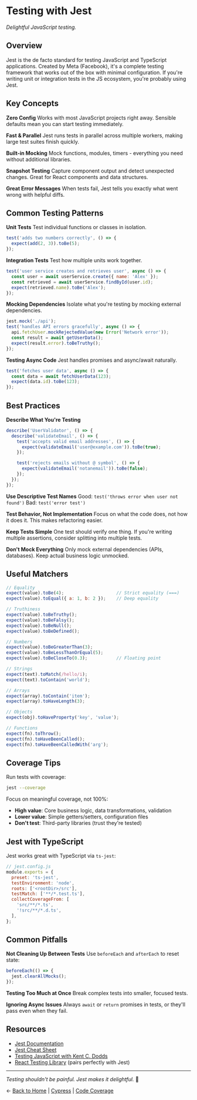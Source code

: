 # Testing with Jest

_Delightful JavaScript testing._

## Overview

Jest is the de facto standard for testing JavaScript and TypeScript applications. Created by Meta (Facebook), it's a complete testing framework that works out of the box with minimal configuration. If you're writing unit or integration tests in the JS ecosystem, you're probably using Jest.

## Key Concepts

**Zero Config**
Works with most JavaScript projects right away. Sensible defaults mean you can start testing immediately.

**Fast & Parallel**
Jest runs tests in parallel across multiple workers, making large test suites finish quickly.

**Built-in Mocking**
Mock functions, modules, timers - everything you need without additional libraries.

**Snapshot Testing**
Capture component output and detect unexpected changes. Great for React components and data structures.

**Great Error Messages**
When tests fail, Jest tells you exactly what went wrong with helpful diffs.

## Common Testing Patterns

**Unit Tests**
Test individual functions or classes in isolation.
```javascript
test('adds two numbers correctly', () => {
  expect(add(2, 3)).toBe(5);
});
```

**Integration Tests**
Test how multiple units work together.
```javascript
test('user service creates and retrieves user', async () => {
  const user = await userService.create({ name: 'Alex' });
  const retrieved = await userService.findById(user.id);
  expect(retrieved.name).toBe('Alex');
});
```

**Mocking Dependencies**
Isolate what you're testing by mocking external dependencies.
```javascript
jest.mock('./api');
test('handles API errors gracefully', async () => {
  api.fetchUser.mockRejectedValue(new Error('Network error'));
  const result = await getUserData();
  expect(result.error).toBeTruthy();
});
```

**Testing Async Code**
Jest handles promises and async/await naturally.
```javascript
test('fetches user data', async () => {
  const data = await fetchUserData(123);
  expect(data.id).toBe(123);
});
```

## Best Practices

**Describe What You're Testing**
```javascript
describe('UserValidator', () => {
  describe('validateEmail', () => {
    test('accepts valid email addresses', () => {
      expect(validateEmail('user@example.com')).toBe(true);
    });

    test('rejects emails without @ symbol', () => {
      expect(validateEmail('notanemail')).toBe(false);
    });
  });
});
```

**Use Descriptive Test Names**
Good: `test('throws error when user not found')`
Bad: `test('error test')`

**Test Behavior, Not Implementation**
Focus on what the code does, not how it does it. This makes refactoring easier.

**Keep Tests Simple**
One test should verify one thing. If you're writing multiple assertions, consider splitting into multiple tests.

**Don't Mock Everything**
Only mock external dependencies (APIs, databases). Keep actual business logic unmocked.

## Useful Matchers

```javascript
// Equality
expect(value).toBe(4);                    // Strict equality (===)
expect(value).toEqual({ a: 1, b: 2 });    // Deep equality

// Truthiness
expect(value).toBeTruthy();
expect(value).toBeFalsy();
expect(value).toBeNull();
expect(value).toBeDefined();

// Numbers
expect(value).toBeGreaterThan(3);
expect(value).toBeLessThanOrEqual(5);
expect(value).toBeCloseTo(0.3);           // Floating point

// Strings
expect(text).toMatch(/hello/i);
expect(text).toContain('world');

// Arrays
expect(array).toContain('item');
expect(array).toHaveLength(3);

// Objects
expect(obj).toHaveProperty('key', 'value');

// Functions
expect(fn).toThrow();
expect(fn).toHaveBeenCalled();
expect(fn).toHaveBeenCalledWith('arg');
```

## Coverage Tips

Run tests with coverage:
```bash
jest --coverage
```

Focus on meaningful coverage, not 100%:
- **High value**: Core business logic, data transformations, validation
- **Lower value**: Simple getters/setters, configuration files
- **Don't test**: Third-party libraries (trust they're tested)

## Jest with TypeScript

Jest works great with TypeScript via `ts-jest`:

```javascript
// jest.config.js
module.exports = {
  preset: 'ts-jest',
  testEnvironment: 'node',
  roots: ['<rootDir>/src'],
  testMatch: ['**/*.test.ts'],
  collectCoverageFrom: [
    'src/**/*.ts',
    '!src/**/*.d.ts',
  ],
};
```

## Common Pitfalls

**Not Cleaning Up Between Tests**
Use `beforeEach` and `afterEach` to reset state:
```javascript
beforeEach(() => {
  jest.clearAllMocks();
});
```

**Testing Too Much at Once**
Break complex tests into smaller, focused tests.

**Ignoring Async Issues**
Always `await` or `return` promises in tests, or they'll pass even when they fail.

## Resources

- [Jest Documentation](https://jestjs.io)
- [Jest Cheat Sheet](https://github.com/sapegin/jest-cheat-sheet)
- [Testing JavaScript with Kent C. Dodds](https://testingjavascript.com)
- [React Testing Library](https://testing-library.com/react) (pairs perfectly with Jest)

---

_Testing shouldn't be painful. Jest makes it delightful._ 🌭

← [Back to Home](../../README.md) | [Cypress](../cypress/README.md) | [Code Coverage](../code-coverage/README.md)
